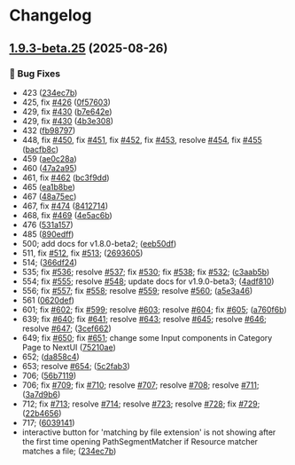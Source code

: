 # Changelog

## [1.9.3-beta.25](https://github.com/anobaka/Bakabase/compare/v1.9.2-beta.25...v1.9.3-beta.25) (2025-08-26)


### 🐛 Bug Fixes

* 423 ([234ec7b](https://github.com/anobaka/Bakabase/commit/234ec7b36a6dfa5b5bcf0c501a2f0b57a2434c3d))
* 425, fix [#426](https://github.com/anobaka/Bakabase/issues/426) ([0f57603](https://github.com/anobaka/Bakabase/commit/0f5760311e753dae71d470cddf23e8a994dda83b))
* 429, fix [#430](https://github.com/anobaka/Bakabase/issues/430) ([b7e642e](https://github.com/anobaka/Bakabase/commit/b7e642e3dd6d9e7b354f7734183cc7831cb060fb))
* 429, fix [#430](https://github.com/anobaka/Bakabase/issues/430) ([4b3e308](https://github.com/anobaka/Bakabase/commit/4b3e308913b715236bc739869a9a570567134b87))
* 432 ([fb98797](https://github.com/anobaka/Bakabase/commit/fb987979d108918c3a41dbb7aba669038e00a83a))
* 448, fix [#450](https://github.com/anobaka/Bakabase/issues/450), fix [#451](https://github.com/anobaka/Bakabase/issues/451), fix [#452](https://github.com/anobaka/Bakabase/issues/452), fix [#453](https://github.com/anobaka/Bakabase/issues/453), resolve [#454](https://github.com/anobaka/Bakabase/issues/454), fix [#455](https://github.com/anobaka/Bakabase/issues/455) ([bacfb8c](https://github.com/anobaka/Bakabase/commit/bacfb8c233399a11ff0cf80c97541af6e9b693d7))
* 459 ([ae0c28a](https://github.com/anobaka/Bakabase/commit/ae0c28a924618df9eda89302a5b0958c65552d51))
* 460 ([47a2a95](https://github.com/anobaka/Bakabase/commit/47a2a95ba14d2a71948384983d273c771b141148))
* 461, fix [#462](https://github.com/anobaka/Bakabase/issues/462) ([bc3f9dd](https://github.com/anobaka/Bakabase/commit/bc3f9dd8f28b3fc76e7d80267d75313286530a7b))
* 465 ([ea1b8be](https://github.com/anobaka/Bakabase/commit/ea1b8bebb1df81e93cfc2920cf5ef2ef3a8a8c22))
* 467 ([48a75ec](https://github.com/anobaka/Bakabase/commit/48a75eca40f82e99095b817dbc0fe5d35b127a0c))
* 467, fix [#474](https://github.com/anobaka/Bakabase/issues/474) ([8412714](https://github.com/anobaka/Bakabase/commit/84127144bcf8fea7edd784f5b9a44dcbd60206e2))
* 468, fix [#469](https://github.com/anobaka/Bakabase/issues/469) ([4e5ac6b](https://github.com/anobaka/Bakabase/commit/4e5ac6bbac7359f9a1cc5ae6bd50edf295260743))
* 476 ([531a157](https://github.com/anobaka/Bakabase/commit/531a15781f31c3176a1261815d25559abeb6d999))
* 485 ([890edff](https://github.com/anobaka/Bakabase/commit/890edff85d5f00f8142134790a19aa3ed3ec7397))
* 500; add docs for v1.8.0-beta2; ([eeb50df](https://github.com/anobaka/Bakabase/commit/eeb50df0da1cb2c720c7413dd971418ab371b65c))
* 511, fix [#512](https://github.com/anobaka/Bakabase/issues/512), fix [#513](https://github.com/anobaka/Bakabase/issues/513); ([2693605](https://github.com/anobaka/Bakabase/commit/26936059a0976e7e70eccdf67bee4bb13f5524ea))
* 514; ([366df24](https://github.com/anobaka/Bakabase/commit/366df24a48f3df9a936db4ce4fae7779677727a7))
* 535; fix [#536](https://github.com/anobaka/Bakabase/issues/536); resolve [#537](https://github.com/anobaka/Bakabase/issues/537); fix [#530](https://github.com/anobaka/Bakabase/issues/530); fix [#538](https://github.com/anobaka/Bakabase/issues/538); fix [#532](https://github.com/anobaka/Bakabase/issues/532); ([c3aab5b](https://github.com/anobaka/Bakabase/commit/c3aab5b2bac40c0efc5bffab46c936358e036dc3))
* 554; fix [#555](https://github.com/anobaka/Bakabase/issues/555); resolve [#548](https://github.com/anobaka/Bakabase/issues/548); update docs for v1.9.0-beta3; ([4adf810](https://github.com/anobaka/Bakabase/commit/4adf810124778d819ca6cfd39578c72ec06422f0))
* 556; fix [#557](https://github.com/anobaka/Bakabase/issues/557); fix [#558](https://github.com/anobaka/Bakabase/issues/558); resolve [#559](https://github.com/anobaka/Bakabase/issues/559); resolve [#560](https://github.com/anobaka/Bakabase/issues/560); ([a5e3a46](https://github.com/anobaka/Bakabase/commit/a5e3a46fcc6d4e97680f79622f155d73aac9bbb6))
* 561 ([0620def](https://github.com/anobaka/Bakabase/commit/0620def837313c97de5d4123a10ec12aeecb2550))
* 601; fix [#602](https://github.com/anobaka/Bakabase/issues/602); fix [#599](https://github.com/anobaka/Bakabase/issues/599); resolve [#603](https://github.com/anobaka/Bakabase/issues/603); resolve [#604](https://github.com/anobaka/Bakabase/issues/604); fix [#605](https://github.com/anobaka/Bakabase/issues/605); ([a760f6b](https://github.com/anobaka/Bakabase/commit/a760f6bc6a276fabc17231ac9d6eaabdcfeb1d5a))
* 639; fix [#640](https://github.com/anobaka/Bakabase/issues/640); fix [#641](https://github.com/anobaka/Bakabase/issues/641); resolve [#643](https://github.com/anobaka/Bakabase/issues/643); resolve [#645](https://github.com/anobaka/Bakabase/issues/645); resolve [#646](https://github.com/anobaka/Bakabase/issues/646); resolve [#647](https://github.com/anobaka/Bakabase/issues/647); ([3cef662](https://github.com/anobaka/Bakabase/commit/3cef662c7c428c134a0b6c90484761cac118fb2d))
* 649; fix [#650](https://github.com/anobaka/Bakabase/issues/650); fix [#651](https://github.com/anobaka/Bakabase/issues/651); change some Input components in Category Page to NextUI ([75210ae](https://github.com/anobaka/Bakabase/commit/75210ae1abe18e37c2d6c86eeaf6d47906a8f6c8))
* 652; ([da858c4](https://github.com/anobaka/Bakabase/commit/da858c41fa8167b2362c17c5b07bca9513e3c361))
* 653; resolve [#654](https://github.com/anobaka/Bakabase/issues/654); ([5c2fab3](https://github.com/anobaka/Bakabase/commit/5c2fab391748e52a811d08855e2452e09ab7cbf6))
* 706; ([56b7119](https://github.com/anobaka/Bakabase/commit/56b7119158ecfb603300a99b844c7fe65599478d))
* 706; fix [#709](https://github.com/anobaka/Bakabase/issues/709); fix [#710](https://github.com/anobaka/Bakabase/issues/710); resolve [#707](https://github.com/anobaka/Bakabase/issues/707); resolve [#708](https://github.com/anobaka/Bakabase/issues/708); resolve [#711](https://github.com/anobaka/Bakabase/issues/711); ([3a7d9b6](https://github.com/anobaka/Bakabase/commit/3a7d9b63ba17d168ceec1a6a03dbec056d1b0efb))
* 712; fix [#713](https://github.com/anobaka/Bakabase/issues/713); resolve [#714](https://github.com/anobaka/Bakabase/issues/714); resolve [#723](https://github.com/anobaka/Bakabase/issues/723); resolve [#728](https://github.com/anobaka/Bakabase/issues/728); fix [#729](https://github.com/anobaka/Bakabase/issues/729); ([22b4656](https://github.com/anobaka/Bakabase/commit/22b4656c313df8285794d6add592b12d58ea96ce))
* 717; ([6039141](https://github.com/anobaka/Bakabase/commit/60391415a1e68a09c703967017836b0b345e3baa))
* interactive button for 'matching by file extension' is not showing after the first time opening PathSegmentMatcher if Resource matcher matches a file; ([234ec7b](https://github.com/anobaka/Bakabase/commit/234ec7b36a6dfa5b5bcf0c501a2f0b57a2434c3d))
